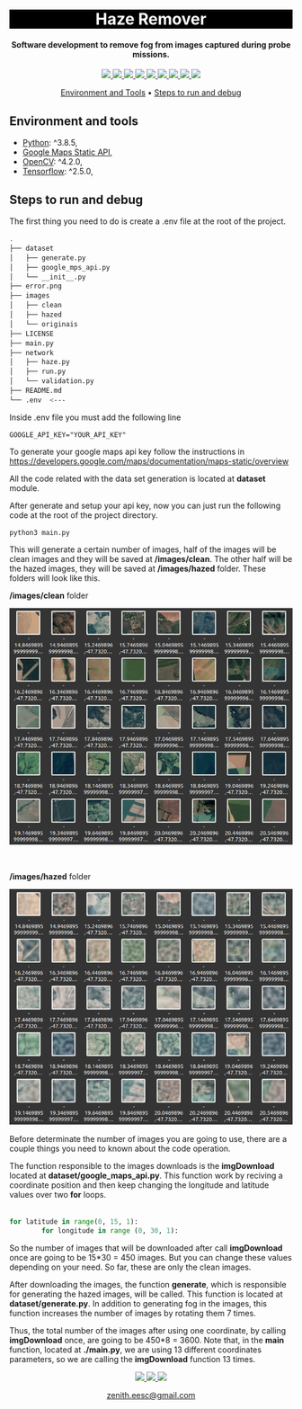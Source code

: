 <h1 align="center" style="color:white; background-color:black">Haze Remover</h1>
<h4 align="center">Software development to remove fog from images captured during probe missions.</h4>

<p align="center">
	<a href="http://zenith.eesc.usp.br/">
    <img src="https://img.shields.io/badge/Zenith-Embarcados-black?style=for-the-badge"/>
    </a>
    <a href="https://eesc.usp.br/">
    <img src="https://img.shields.io/badge/Linked%20to-EESC--USP-black?style=for-the-badge"/>
    </a>
    <a href="https://github.com/zenitheesc/Visao/blob/main/LICENSE">
    <img src="https://img.shields.io/github/license/zenitheesc/Visao?style=for-the-badge"/>
    </a>
    <a href="https://github.com/zenitheesc/Visao/issues">
    <img src="https://img.shields.io/github/issues/zenitheesc/Visao?style=for-the-badge"/>
    </a>
    <a href="https://github.com/zenitheesc/Visao/commits/main">
    <img src="https://img.shields.io/github/commit-activity/m/zenitheesc/Visao?style=for-the-badge">
    </a>
    <a href="https://github.com/zenitheesc/Visao/graphs/contributors">
    <img src="https://img.shields.io/github/contributors/zenitheesc/Visao?style=for-the-badge"/>
    </a>
    <a href="https://github.com/zenitheesc/Visao/commits/main">
    <img src="https://img.shields.io/github/last-commit/zenitheesc/Visao?style=for-the-badge"/>
    </a>
    <a href="https://github.com/zenitheesc/Visao/issues">
    <img src="https://img.shields.io/github/issues-raw/zenitheesc/Visao?style=for-the-badge" />
    </a>
    <a href="https://github.com/zenitheesc/Visao/pulls">
    <img src = "https://img.shields.io/github/issues-pr-raw/zenitheesc/Visao?style=for-the-badge">
    </a>
</p>

<p align="center">
    <a href="#environment-and-tools">Environment and Tools</a> •
    <a href="#steps-to-run-and-debug">Steps to run and debug</a>
    <!--<a href="#how-to-contribute">How to contribute?</a> •-->
</p>

## Environment and tools
- [Python](https://www.python.org/): ^3.8.5,
- [Google Maps Static API](https://developers.google.com/maps/documentation/maps-static/overview),
- [OpenCV](https://opencv.org/): ^4.2.0,
- [Tensorflow](https://www.tensorflow.org/): ^2.5.0,
## Steps to run and debug

 
The first thing you need to do is create a .env file at the root of the project. 

```bash
.
├── dataset
│   ├── generate.py
│   ├── google_mps_api.py
│   └── __init__.py
├── error.png
├── images
│   ├── clean
│   ├── hazed
│   └── originais
├── LICENSE
├── main.py
├── network
│   ├── haze.py
│   ├── run.py
│   └── validation.py
├── README.md
└── .env  <---

```
Inside .env file you must add the following line

```
GOOGLE_API_KEY="YOUR_API_KEY"
```
To generate your google maps api key follow the instructions in https://developers.google.com/maps/documentation/maps-static/overview

All the code related with the data set generation is located at **dataset** module.

After generate and setup your api key, now you can just run the following code at the root of the project directory.

```
python3 main.py
```
This will generate a certain number of images, half of the images will be clean images and they will be saved at **/images/clean**. The other half will be the hazed images, they will be saved at **/images/hazed** folder. These folders will look like this.

**/images/clean** folder
<p align="center">
    <img src="https://raw.githubusercontent.com/zenitheesc/Visao/assets/images.png"/>
</p>
<br>

**/images/hazed** folder
<p align="center">
    <img src="https://raw.githubusercontent.com/zenitheesc/Visao/assets/results.png"/>
</p>

Before determinate the number of images you are going to use, there are a couple things you need to known about the code operation.

The function responsible to the images downloads is the **imgDownload** located at **dataset/google_maps_api.py**. This function work by reciving a coordinate position and then keep changing the longitude and latitude values over two **for** loops.

```python

for latitude in range(0, 15, 1):
		for longitude in range (0, 30, 1):

```
So the number of images that will be downloaded after call **imgDownload** once are going to be 15*30 = 450 images. But you can change these values depending on your need. So far, these are only the clean images.

After downloading the images, the function **generate**, which is responsible for generating the hazed images, will be called. This function is located at **dataset/generate.py**. In addition to generating fog in the images, this function increases the number of images by rotating them 7 times.

Thus, the total number of the images after using one coordinate, by calling **imgDownload** once, are going to be 450*8 = 3600. Note that, in the **main** function, located at **./main.py**, we are using 13 different coordinates parameters, so we are calling the **imgDownload** function 13 times.

<!--- ## How to contribute

`(optional, depends on the project) list of simple rules to help people work on the project.`

`Examples: How to format a pull request\n How to format an issue` --->


<p align="center">
    <a href="http://zenith.eesc.usp.br">
    <img src="https://img.shields.io/badge/Check%20out-Zenith's Oficial Website-black?style=for-the-badge" />
    </a> 
    <a href="https://www.facebook.com/zenitheesc">
    <img src="https://img.shields.io/badge/Like%20us%20on-facebook-blue?style=for-the-badge"/>
    </a> 
    <a href="https://www.instagram.com/zenith_eesc/">
    <img src="https://img.shields.io/badge/Follow%20us%20on-Instagram-red?style=for-the-badge"/>
    </a>

</p>
<p align = "center">
<a href="zenith.eesc@gmail.com">zenith.eesc@gmail.com</a>
</p>
